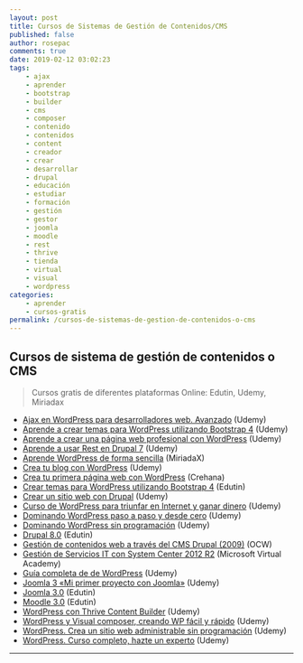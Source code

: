 ```yaml
---
layout: post
title: Cursos de Sistemas de Gestión de Contenidos/CMS
published: false
author: rosepac
comments: true
date: 2019-02-12 03:02:23
tags:
    - ajax
    - aprender
    - bootstrap
    - builder
    - cms
    - composer
    - contenido
    - contenidos
    - content
    - creador
    - crear
    - desarrollar
    - drupal
    - educación
    - estudiar
    - formación
    - gestión
    - gestor
    - joomla
    - moodle
    - rest
    - thrive
    - tienda
    - virtual
    - visual
    - wordpress
categories:
    - aprender
    - cursos-gratis
permalink: /cursos-de-sistemas-de-gestion-de-contenidos-o-cms
---
```

## Cursos de sistema de gestión de contenidos o CMS

> Cursos gratis de diferentes plataformas Online: Edutin, Udemy, Miriadax

  * [Ajax en WordPress para desarrolladores web. Avanzado][1] (Udemy)
  * [Aprende a crear temas para WordPress utilizando Bootstrap 4][2] (Udemy)
  * [Aprende a crear una página web profesional con WordPress][3] (Udemy)
  * [Aprende a usar Rest en Drupal 7][4] (Udemy)
  * [Aprende WordPress de forma sencilla][5] (MiriadaX)
  * [Crea tu blog con WordPress][6] (Udemy)
  * [Crea tu primera página web con WordPress][7] (Crehana)
  * [Crear temas para WordPress utilizando Bootstrap 4][8] (Edutin)
  * [Crear un sitio web con Drupal][9] (Udemy)
  * [Curso de WordPress para triunfar en Internet y ganar dinero][10] (Udemy)
  * [Dominando WordPress paso a paso y desde cero][11] (Udemy)
  * [Dominando WordPress sin programación][12] (Udemy)
  * [Drupal 8.0][13] (Edutin)
  * [Gestión de contenidos web a través del CMS Drupal (2009)][14] (OCW)
  * [Gestión de Servicios IT con System Center 2012 R2][15] (Microsoft Virtual Academy)
  * [Guía completa de de WordPress][16] (Udemy)
  * [Joomla 3 &#171;Mi primer proyecto con Joomla&#187;][17] (Udemy)
  * [Joomla 3.0][18] (Edutin)
  * [Moodle 3.0][19] (Edutin)
  * [WordPress con Thrive Content Builder][20] (Udemy)
  * [WordPress y Visual composer, creando WP fácil y rápido][21] (Udemy)
  * [WordPress. Crea un sitio web administrable sin programación][22] (Udemy)
  * [WordPress. Curso completo, hazte un experto][23] (Udemy)

* * *

 [1]: https://www.udemy.com/ajax-para-wordpress
 [2]: https://www.udemy.com/aprende-a-crear-temas-para-wordpress-utilizando-bootstrap-4
 [3]: https://www.udemy.com/aprende-a-crear-tu-pagina-web-profesional-con-wordpress
 [4]: https://www.udemy.com/aprende-a-usar-el-servicio-rest-en-drupal7-y-drupal8
 [5]: https://miriadax.net/web/aprende-wordpress-de-forma-sencilla-2-edicion-
 [6]: https://www.udemy.com/crea-tu-blog-con-wordpress
 [7]: https://www.crehana.com/cursos/diseno-web/crea-tu-primera-pagina-web-con-wordpress
 [8]: https://edutin.com/curso-de-como-crear-temas-para-wordpress-con-bootstrap-3723
 [9]: https://www.udemy.com/curso-basico-de-drupal
 [10]: https://www.udemy.com/wordpress-para-crear-paginas-web-o-tu-blog-y-monetizacion
 [11]: https://www.udemy.com/dominando-wordpress-paso-a-paso-y-desde-cero
 [12]: https://www.udemy.com/dominando-wordpress
 [13]: https://edutin.com/curso-de-drupal-8-3781
 [14]: http://ocw.um.es/transversales/gestion-de-contenidos-web-a-traves-del-cms-drupal
 [15]: https://mva.microsoft.com/es-es/training-courses/gestin-de-servicios-it-con-system-center-2012-r2-8815
 [16]: https://www.udemy.com/guia-completa-de-wordpress-aprende-a-crear-sitios-web
 [17]: https://www.udemy.com/curso-de-joomla-3-5-mi-primero-proyecto-con-joomla
 [18]: https://edutin.com/curso-de-Joomla-2073
 [19]: https://edutin.com/curso-de-moodle-303-3237
 [20]: https://www.udemy.com/revoluciona-tu-blog-wordpress-con-thrive-content-builder
 [21]: https://www.udemy.com/crea-tu-blog-con-wordpress-y-visual-composer-facil-y-rapido
 [22]: https://www.udemy.com/wordpress-crea-un-sitio-web-administrable-sin-programacion
 [23]: https://www.udemy.com/crearblogwordpress